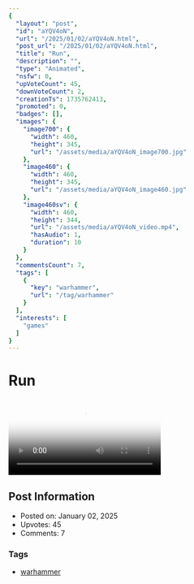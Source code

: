 ```yaml
---
{
  "layout": "post",
  "id": "aYQV4oN",
  "url": "/2025/01/02/aYQV4oN.html",
  "post_url": "/2025/01/02/aYQV4oN.html",
  "title": "Run",
  "description": "",
  "type": "Animated",
  "nsfw": 0,
  "upVoteCount": 45,
  "downVoteCount": 2,
  "creationTs": 1735762413,
  "promoted": 0,
  "badges": [],
  "images": {
    "image700": {
      "width": 460,
      "height": 345,
      "url": "/assets/media/aYQV4oN_image700.jpg"
    },
    "image460": {
      "width": 460,
      "height": 345,
      "url": "/assets/media/aYQV4oN_image460.jpg"
    },
    "image460sv": {
      "width": 460,
      "height": 344,
      "url": "/assets/media/aYQV4oN_video.mp4",
      "hasAudio": 1,
      "duration": 10
    }
  },
  "commentsCount": 7,
  "tags": [
    {
      "key": "warhammer",
      "url": "/tag/warhammer"
    }
  ],
  "interests": [
    "games"
  ]
}
---
```


# Run

<video controls playsinline loop poster="/assets/media/aYQV4oN_image460.jpg">
  <source src="/assets/media/aYQV4oN_video.mp4" type="video/mp4">
  Your browser does not support the video tag.
</video>

## Post Information

- Posted on: January 02, 2025
- Upvotes: 45
- Comments: 7

### Tags

- [warhammer](/tag/warhammer)
